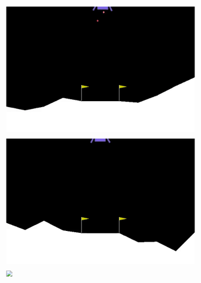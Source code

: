 ![](images/Lunar_lander_300.gif)


![](images/Lunar_lander_3000.gif)

![](images/Lunar_lander_30000.gif)
